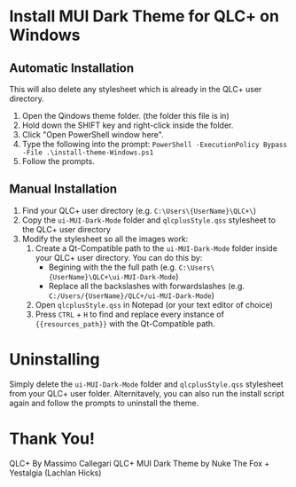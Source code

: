 # Install MUI Dark Theme for QLC+ on Windows

## Automatic Installation

This will also delete any stylesheet which is already in the QLC+ user directory. 
 1. Open the Qindows theme folder. (the folder this file is in)
 2. Hold down the SHIFT key and right-click inside the folder.
 3. Click "Open PowerShell window here".
 4. Type the following into the prompt: `PowerShell -ExecutionPolicy Bypass -File .\install-theme-Windows.ps1`
 5. Follow the prompts.


## Manual Installation
 1. Find your QLC+ user directory (e.g. `C:\Users\{UserName}\QLC+\`)
 1. Copy the `ui-MUI-Dark-Mode` folder and `qlcplusStyle.qss` stylesheet to the QLC+ user directory
 1. Modify the stylesheet so all the images work:
    1. Create a Qt-Compatible path to the `ui-MUI-Dark-Mode` folder inside your QLC+ user directory. You can do this by:
        * Begining with the the full path (e.g. `C:\Users\{UserName}\QLC+\ui-MUI-Dark-Mode`)
        * Replace all the backslashes with forwardslashes (e.g. `C:/Users/{UserName}/QLC+/ui-MUI-Dark-Mode`)
    1. Open `qlcplusStyle.qss` in Notepad (or your text editor of choice)
    1. Press `CTRL` + `H` to find and replace every instance of `{{resources_path}}` with the Qt-Compatible path. 

# Uninstalling
Simply delete the `ui-MUI-Dark-Mode` folder and `qlcplusStyle.qss` stylesheet from your QLC+ user folder. Alternitavely, you can also run the install script again and follow the prompts to uninstall the theme.


# Thank You!
QLC+ By Massimo Callegari
QLC+ MUI Dark Theme by Nuke The Fox + Yestalgia (Lachlan Hicks)